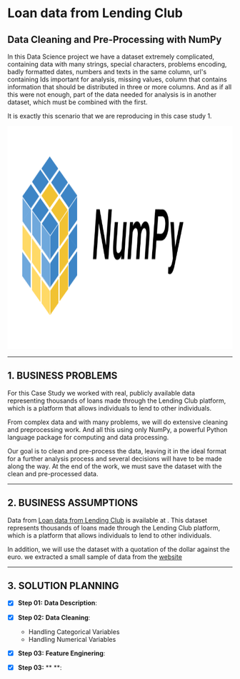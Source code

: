 # **Loan data from Lending Club**

## Data Cleaning and Pre-Processing with NumPy

In this Data Science project we have a dataset extremely complicated, containing data with many strings, special characters, problems encoding, badly formatted dates, 
numbers and texts in the same column, url's containing Ids important for analysis, missing values, column that contains information that should be distributed in three 
or more columns. And as if all this were not enough, part of the data needed for analysis is in another dataset, which must be combined with the first.

It is exactly this scenario that we are reproducing in this case study 1.


<div align="center">
<p float="left">
    <img src="/images/numpy.png" width="1000" height="500"/>
</p>
</div>

***
## 1. BUSINESS PROBLEMS

For this Case Study we worked with real, publicly available data representing thousands of loans made through the Lending Club platform, which is a platform that allows individuals to lend to
other individuals.

From complex data and with many problems, we will do extensive cleaning and preprocessing work. And all this using only NumPy, a powerful Python language package for computing and data processing.

Our goal is to clean and pre-process the data, leaving it in the ideal format for a further analysis process and several decisions will have to be made along the way.
At the end of the work, we must save the dataset with the clean and pre-processed data.

 
***
## 2. BUSINESS ASSUMPTIONS

Data from [Loan data from Lending Club](https://www.openintro.org/data/index.php?data=loans_full_schema) is available at . This dataset represents thousands of loans made through the Lending Club platform, which is a platform that allows individuals to lend to other individuals.

In addition, we will use the dataset with a quotation of the dollar against the euro. we extracted a small sample of data from the [website](https://finance.yahoo.com)

***
## 3. SOLUTION PLANNING

- [x] **Step 01:** **Data Description**:


- [x] **Step 02:** **Data Cleaning**:
	- Handling Categorical Variables
	- Handling Numerical Variables


- [x] **Step 03:** **Feature Enginering**:


- [x] **Step 03:** ** **: 
